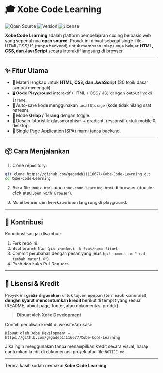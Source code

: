 # 🎓 Xobe Code Learning

![Open Source](https://img.shields.io/badge/Open%20Source-Yes-brightgreen)
![Version](https://img.shields.io/badge/Version-Beta-blue)
![License](https://img.shields.io/badge/License-Free%20to%20Use-orange)

**Xobe Code Learning** adalah platform pembelajaran coding berbasis web yang sepenuhnya **open source**. Proyek ini dibuat sebagai single-file HTML/CSS/JS (tanpa backend) untuk membantu siapa saja belajar **HTML, CSS, dan JavaScript** secara interaktif langsung di browser.

---

## ✨ Fitur Utama

* 📖 Materi lengkap untuk **HTML, CSS, dan JavaScript** (30 topik dasar sampai menengah).
* 🖥️ **Code Playground** interaktif (HTML / CSS / JS) dengan output live di `iframe`.
* 💾 Auto-save kode menggunakan `localStorage` (kode tidak hilang saat refresh).
* 🌙 Mode **Gelap / Terang** dengan toggle.
* 🎨 Desain futuristik: glassmorphism + gradient, responsif untuk mobile & desktop.
* 🚀 Single Page Application (SPA) murni tanpa backend.

---

## 📦 Cara Menjalankan

1. Clone repository:

```bash
git clone https://github.com/gagadeb11116677/Xobe-Code-Learning.git
cd Xobe-Code-Learning
```

2. Buka file `index.html` atau `xobe-code-learning.html` di browser (double-click atau `Open with Browser`).

3. Mulai belajar dan bereksperimen langsung di playground.

---
## 🤝 Kontribusi

Kontribusi sangat disambut:

1. Fork repo ini.
2. Buat branch fitur (`git checkout -b feat/nama-fitur`).
3. Commit perubahan dengan pesan yang jelas (`git commit -m "feat: tambah materi X"`).
4. Push dan buka Pull Request.

---

## 📄 Lisensi & Kredit

Proyek ini **gratis digunakan** untuk tujuan apapun (termasuk komersial), **dengan syarat mencantumkan kredit** berikut di tempat yang sesuai (README, about page, footer, atau dokumentasi produk):

> **Dibuat oleh Xobe Development**

Contoh penulisan kredit di website/aplikasi:

```
Dibuat oleh Xobe Development — https://github.com/gagadeb11116677/Xobe-Code-Learning
```

Jika ingin menggunakan tanpa menampilkan kredit secara visual, harap cantumkan kredit di dokumentasi proyek atau file `NOTICE.md`.

---

Terima kasih sudah memakai **Xobe Code Learning** 
